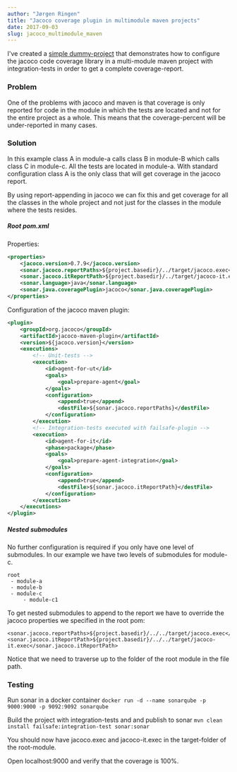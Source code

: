 ```yaml
---
author: "Jørgen Ringen"
title: "Jacoco coverage plugin in multimodule maven projects"
date: 2017-09-03
slug: jacoco_multimodule_maven
---
```


I've created a [simple dummy-project](https://github.com/JorgenRingen/jacoco-multimodule-maven) that demonstrates how to configure the jacoco code coverage 
library in a multi-module maven project with integration-tests in order to get
a complete coverage-report.

### Problem
One of the problems with jacoco and maven is that coverage is only 
reported for code in the module in which the tests are located and not for
the entire project as a whole. This means that the coverage-percent will
be under-reported in many cases. 

### Solution
In this example class A in module-a calls class B in module-B which calls class C
in module-c. All the tests are located in module-a. With standard configuration class A
is the only class that will get coverage in the jacoco report. 

By using report-appending in jacoco we can fix this and get coverage for all the classes
in the whole project and not just for the classes in the module where the tests resides.

##### Root pom.xml

Properties:

```xml
<properties>
    <jacoco.version>0.7.9</jacoco.version>
    <sonar.jacoco.reportPaths>${project.basedir}/../target/jacoco.exec</sonar.jacoco.reportPaths>
    <sonar.jacoco.itReportPath>${project.basedir}/../target/jacoco-it.exec</sonar.jacoco.itReportPath>
    <sonar.language>java</sonar.language>
    <sonar.java.coveragePlugin>jacoco</sonar.java.coveragePlugin>
</properties>
```

Configuration of the jacoco maven plugin:
```xml
<plugin>
    <groupId>org.jacoco</groupId>
    <artifactId>jacoco-maven-plugin</artifactId>
    <version>${jacoco.version}</version>
    <executions>
        <!-- Unit-tests -->
        <execution>
            <id>agent-for-ut</id>
            <goals>
                <goal>prepare-agent</goal>
            </goals>
            <configuration>
                <append>true</append>
                <destFile>${sonar.jacoco.reportPaths}</destFile>
            </configuration>
        </execution>
        <!-- Integration-tests executed with failsafe-plugin -->
        <execution>
            <id>agent-for-it</id>
            <phase>package</phase>
            <goals>
                <goal>prepare-agent-integration</goal>
            </goals>
            <configuration>
                <append>true</append>
                <destFile>${sonar.jacoco.itReportPath}</destFile>
            </configuration>
        </execution>
    </executions>
</plugin>
```

##### Nested submodules
No further configuration is required if you only have one level of submodules.
In our example we have two levels of submodules for module-c.
```
root
 - module-a
 - module-b
 - module-c
     - module-c1
```

To get nested submodules to append to the report we have to override the jacoco properties
we specified in the root pom:
```
<sonar.jacoco.reportPaths>${project.basedir}/../../target/jacoco.exec</sonar.jacoco.reportPaths>
<sonar.jacoco.itReportPath>${project.basedir}/../../target/jacoco-it.exec</sonar.jacoco.itReportPath>
```

Notice that we need to traverse up to the folder of the root module in the file path.

### Testing
Run sonar in a docker container
`docker run -d --name sonarqube -p 9000:9000 -p 9092:9092 sonarqube`

Build the project with integration-tests and and publish to sonar
`mvn clean install failsafe:integration-test sonar:sonar`

You should now have jacoco.exec and jacoco-it.exec in the target-folder of the root-module.

Open localhost:9000 and verify that the coverage is 100%.